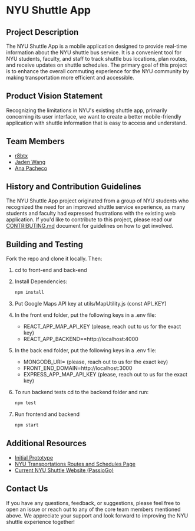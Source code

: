 # NYU Shuttle App

## Project Description

The NYU Shuttle App is a mobile application designed to provide real-time information about the NYU shuttle bus service. It is a convenient tool for NYU students, faculty, and staff to track shuttle bus locations, plan routes, and receive updates on shuttle schedules. The primary goal of this project is to enhance the overall commuting experience for the NYU community by making transportation more efficient and accessible.

## Product Vision Statement
Recognizing the limitations in NYU's existing shuttle app, primarily concerning its user interface, we want to create a better mobile-friendly application with shuttle information that is easy to access and understand. 

## Team Members
- [r8btx](https://www.github.com/r8btx) 
- [Jaden Wang](https://github.com/unfiltered-syrup)
- [Ana Pacheco](https://github.com/anaspacheco)

## History and Contribution Guidelines

The NYU Shuttle App project originated from a group of NYU students who recognized the need for an improved shuttle service experience, as many students and faculty had expressed frustrations with the existing web application. If you'd like to contribute to this project, please read our [CONTRIBUTING.md](CONTRIBUTING.md) document for guidelines on how to get involved.

## Building and Testing

Fork the repo and clone it locally. Then:

1. cd to front-end and back-end

2. Install Dependencies:
   ```bash
   npm install

3. Put Google Maps API key at utils/MapUtility.js (const API_KEY)

4. In the front end folder, put the following keys in a .env file:
   - REACT_APP_MAP_API_KEY (please, reach out to us for the exact key)
   - REACT_APP_BACKEND==http://localhost:4000
  
5. In the back end folder, put the following keys in a .env file:
   - MONGODB_URI=  (please, reach out to us for the exact key)
   - FRONT_END_DOMAIN=http://localhost:3000
   - EXPRESS_APP_MAP_API_KEY (please, reach out to us for the exact key)
  
6. To run backend tests cd to the backend folder and run:
   ```bash 
   npm test

8. Run frontend and backend 
   ```bash 
   npm start

## Additional Resources

- [Initial Prototype](UX-DESIGN.md)
- [NYU Transportations Routes and Schedules Page](https://www.nyu.edu/life/travel-and-transportation/university-transportation/routes-and-schedules.html)
- [Current NYU Shuttle Website (PassioGo)](https://nyu.passiogo.com/)

## Contact Us

If you have any questions, feedback, or suggestions, please feel free to open an issue or reach out to any of the core team members mentioned above. We appreciate your support and look forward to improving the NYU shuttle experience together!







